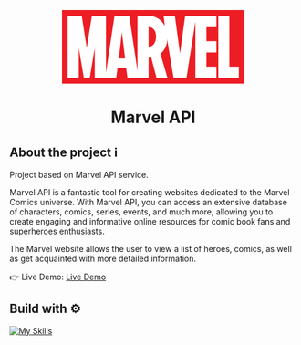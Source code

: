 <p align="center">
  <img src='/src/resources/img/Marvel_Logo.svg.png' width="320" height="129" display="block" margin-left="50%" text-align="center" />
</p>

# <p align="center">Marvel API</p>

## About the project ℹ️
Project based on Marvel API service.

Marvel API is a fantastic tool for creating websites dedicated to the Marvel Comics universe. With Marvel API, you can access an extensive database of characters, comics, series, events, and much more, allowing you to create engaging and informative online resources for comic book fans and superheroes enthusiasts.

The Marvel website allows the user to view a list of heroes, comics, as well as get acquainted with more detailed information.
 

👉 Live Demo: [Live Demo](https://marvel-app-art.netlify.app/)

## Build with ⚙️

[![My Skills](https://skillicons.dev/icons?i=html,css,scss,js,react)](https://skillicons.dev)
